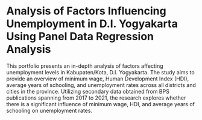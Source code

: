 # Analysis of Factors Influencing Unemployment in D.I. Yogyakarta Using Panel Data Regression Analysis
This portfolio presents an in-depth analysis of factors affecting unemployment levels in Kabupaten/Kota, D.I. Yogyakarta. The study aims to provide an overview of minimum wage, Human Development Index (HDI), average years of schooling, and unemployment rates across all districts and cities in the province. Utilizing secondary data obtained from BPS publications spanning from 2017 to 2021, the research explores whether there is a significant influence of minimum wage, HDI, and average years of schooling on unemployment rates. 
